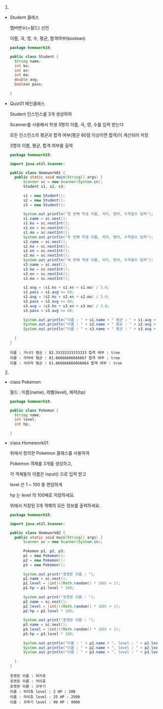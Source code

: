 1.

- Student 클래스 

  멤버변수(=필드) 선언

  이름, 국, 영, 수, 평균, 합격여부(boolean)

  ```java
  package homework10;
  
  public class Student {
  	String name;
  	int ko;
  	int en;
  	int ma;
  	double avg;
  	boolean pass;
  	
  }
  ```

  

- Quiz01 메인클래스 

  Student 인스턴스를 3개 생성하여 

  Scanner를 사용해서 학생 3명의 이름, 국, 영, 수를 입력 받는다

  모든 인스턴스의 평균과 합격 여부(평균 60점 이상이면 합격)이 계산되어 저장

  3명의 이름, 평균, 합격 여부를 출력

  ```java
  package homework10;
  
  import java.util.Scanner;
  
  public class Homework01 {
  	public static void main(String[] args) {
  		Scanner sc = new Scanner(System.in);
  		Student s1, s2, s3;
  		
  		s1 = new Student();
  		s2 = new Student();
  		s3 = new Student();
  		
  		System.out.println("첫 번째 학생 이름, 국어, 영어, 수학점수 입력");
  		s1.name = sc.next();
  		s1.ko = sc.nextInt();
  		s1.en = sc.nextInt();
  		s1.ma = sc.nextInt();
  		System.out.println("두 번째 학생 이름, 국어, 영어, 수학점수 입력");
  		s2.name = sc.next();
  		s2.ko = sc.nextInt();
  		s2.en = sc.nextInt();
  		s2.ma = sc.nextInt();
  		System.out.println("세 번째 학생 이름, 국어, 영어, 수학점수 입력");
  		s3.name = sc.next();
  		s3.ko = sc.nextInt();
  		s3.en = sc.nextInt();
  		s3.ma = sc.nextInt();
  		
  		s1.avg = (s1.ko + s1.en + s1.ma) / 3.0;
  		s1.pass = s1.avg >= 60;
  		s2.avg = (s2.ko + s2.en + s2.ma) / 3.0;
  		s2.pass = s2.avg >= 60;
  		s3.avg = (s3.ko + s3.en + s3.ma) / 3.0;
  		s3.pass = s3.avg >= 60;
  		
  		System.out.println("이름 : " + s1.name + " 평균 : " + s1.avg + " 합격 여부 : " + s1.pass);
  		System.out.println("이름 : " + s2.name + " 평균 : " + s2.avg + " 합격 여부 : " + s2.pass);
  		System.out.println("이름 : " + s3.name + " 평균 : " + s3.avg + " 합격 여부 : " + s3.pass);
  		
  	}
  }
  ```
  ```
  이름 : 가나다 평균 : 82.33333333333333 합격 여부 : true
  이름 : 라마바 평균 : 81.66666666666667 합격 여부 : true
  이름 : 사아자 평균 : 61.666666666666664 합격 여부 : true
  ```
  

2.

- class Pokemon

  필드 : 이름(name), 레벨(level), 체력(hp)

  ```java
  package homework10;
  
  public class Pokemon {
  	String name;
  	int level;
  	int hp;
  	
  }
  ```

  

- class Homework01

  위에서 정의한 Pokemon 클래스를 사용하여 

  Pokemon 객체를 3개를 생성하고, 

  각 객체들의 이름은 input() 으로 입력 받고

  level 은 1 ~ 100 중 랜덤하게 

  hp 는 level 의 100배로 저장하세요.

  위에서 저장된 3개 객체의 모든 정보를 출력하세요.

  ```java
  package homework10;
  
  import java.util.Scanner;
  
  public class Homework02 {
  	public static void main(String[] args) {
  		Scanner sc = new Scanner(System.in);
  		
  		Pokemon p1, p2, p3;
  		p1 = new Pokemon();
  		p2 = new Pokemon();
  		p3 = new Pokemon();
  		
  		System.out.print("포켓몬 이름 : ");
  		p1.name = sc.next();
  		p1.level = (int)((Math.random() * 100) + 1);
  		p1.hp = p1.level * 100;
  		
  		System.out.print("포켓몬 이름 : ");
  		p2.name = sc.next();
  		p2.level = (int)((Math.random() * 100) + 1);
  		p2.hp = p2.level * 100;
  		
  		System.out.print("포켓몬 이름 : ");
  		p3.name = sc.next();
  		p3.level = (int)((Math.random() * 100) + 1);
  		p3.hp = p3.level * 100;
  		
  		System.out.println("이름 : " + p1.name + ", level : " + p1.level + ", HP : " + p1.hp);
  		System.out.println("이름 : " + p2.name + ", level : " + p2.level + ", HP : " + p2.hp);
  		System.out.println("이름 : " + p3.name + ", level : " + p3.level + ", HP : " + p3.hp);
  		
  	}
  }
  ```
  ```
  포켓몬 이름 : 피카츄
  포켓몬 이름 : 라이츄
  포켓몬 이름 : 꼬부기
  이름 : 피카츄 level : 2 HP : 200
  이름 : 라이츄 level : 25 HP : 2500
  이름 : 꼬부기 level : 99 HP : 9900
  ```
  

